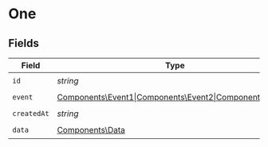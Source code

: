 # One


## Fields

| Field                                                                                                 | Type                                                                                                  | Required                                                                                              | Description                                                                                           |
| ----------------------------------------------------------------------------------------------------- | ----------------------------------------------------------------------------------------------------- | ----------------------------------------------------------------------------------------------------- | ----------------------------------------------------------------------------------------------------- |
| `id`                                                                                                  | *string*                                                                                              | :heavy_check_mark:                                                                                    | N/A                                                                                                   |
| `event`                                                                                               | [Components\Event1\|Components\Event2\|Components\Event3](../../Models/Components/WebhookEventEvent.md) | :heavy_check_mark:                                                                                    | N/A                                                                                                   |
| `createdAt`                                                                                           | *string*                                                                                              | :heavy_check_mark:                                                                                    | N/A                                                                                                   |
| `data`                                                                                                | [Components\Data](../../Models/Components/Data.md)                                                    | :heavy_check_mark:                                                                                    | N/A                                                                                                   |